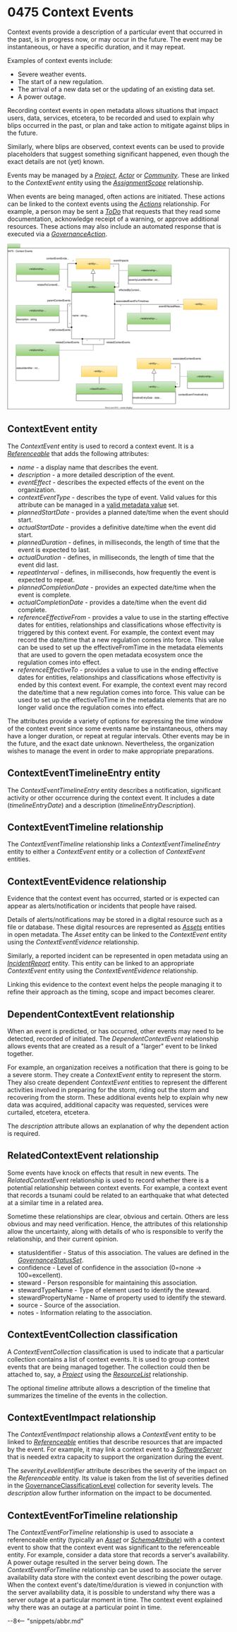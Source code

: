 <!-- SPDX-License-Identifier: CC-BY-4.0 -->
<!-- Copyright Contributors to the ODPi Egeria project. -->

# 0475 Context Events

Context events provide a description of a particular event that occurred in the past, is in progress now, or may occur in the future.  The event may be instantaneous, or have a specific duration, and it may repeat.

Examples of context events include:

* Severe weather events.
* The start of a new regulation.
* The arrival of a new data set or the updating of an existing data set.
* A power outage.

Recording context events in open metadata allows situations that impact users, data, services, etcetera, to be recorded and used to explain why blips occurred in the past, or plan and take action to mitigate against blips in the future.

Similarly, where blips are observed, context events can be used to provide placeholders that suggest something significant happened, even though the exact details are not (yet) known.

Events may be managed by a [*Project*](/types/1/0130-Project), [*Actor*](/types/1/0110-Actors) or [*Community*](/types/1/0140-Communities).  These are linked to the *ContextEvent* entity using the [*AssignmentScope*](/types/1/0120-Assignment-Scopes) relationship.

When events are being managed, often actions are initiated.  These actions can be linked to the context events using the [*Actions*](/types/1/0137-Actions) relationship.  For example, a person may be sent a [*ToDo*](/types/1/0137-Actions) that requests that they read some documentation, acknowledge receipt of a warning, or approve additional resources.  These actions may also include an automated response that is executed via a [*GovernanceAction*](/types/4/0463-Governance-Actions).

![UML](0475-Context-Events.svg)

## ContextEvent entity

The *ContextEvent* entity is used to record a context event.  It is a [*Referenceable*](/types/0/0010-Base-Model) that adds the following attributes:

* *name* - a display name that describes the event.
* *description* - a more detailed description of the event.
* *eventEffect* - describes the expected effects of the event on the organization.
* *contextEventType* - describes the type of event.  Valid values for this attribute can be managed in a [valid metadata value](/guides/planning/valid-values/overview) set.
* *plannedStartDate* - provides a planned date/time when the event should start.
* *actualStartDate* - provides a definitive date/time when the event did start.
* *plannedDuration* - defines, in milliseconds, the length of time that the event is expected to last.
* *actualDuration* - defines, in milliseconds, the length of time that the event did last.
* *repeatInterval* - defines, in milliseconds, how frequently the event is expected to repeat.
* *plannedCompletionDate* - provides an expected date/time when the event is complete.
* *actualCompletionDate* - provides a date/time when the event did complete.
* *referenceEffectiveFrom* - provides a value to use in the starting effective dates for entities, relationships and classifications whose effectivity is triggered by this context event.  For example, the context event may record the date/time that a new regulation comes into force.  This value can be used to set up the effectiveFromTime in the metadata elements that are used to govern the open metadata ecosystem once the regulation comes into effect.
* *referenceEffectiveTo* - provides a value to use in the ending effective dates for entities, relationships and classifications whose effectivity is ended by this context event.  For example, the context event may record the date/time that a new regulation comes into force.  This value can be used to set up the effectiveToTime in the metadata elements that are no longer valid once the regulation comes into effect.

The attributes provide a variety of options for expressing the time window of the context event since some events name be instantaneous, others may have a longer duration, or repeat at regular intervals.  Other events may be in the future, and the exact date unknown.  Nevertheless, the organization wishes to manage the event in order to make appropriate preparations.

## ContextEventTimelineEntry entity

The *ContextEventTimelineEntry* entity describes a notification, significant activity or other occurrence during the context event.  It includes a date (*timelineEntryDate*) and a description (*timelineEntryDescription*).

## ContextEventTimeline relationship

The *ContextEventTimeline* relationship links a *ContextEventTimelineEntry* entity to either a *ContextEvent* entity or a collection of *ContextEvent* entities.

## ContextEventEvidence relationship

Evidence that the context event has occurred, started or is expected can appear as alerts/notification or incidents that people have raised.

Details of alerts/notifications may be stored in a digital resource such as a file or database.  These digital resources are represented as [*Assets*](/types/0/0010-Base-Model) entities in open metadata.  The *Asset* entity can be linked to the *ContextEvent* entity using the *ContextEventEvidence* relationship.

Similarly, a reported incident can be represented in open metadata using an [*IncidentReport*](/types/4/0470-Incident-Reporting) entity.  This entity can be linked to an appropriate *ContextEvent* entity using the *ContextEventEvidence* relationship.

Linking this evidence to the context event helps the people managing it to refine their approach as the timing, scope and impact becomes clearer.

## DependentContextEvent relationship

When an event is predicted, or has occurred, other events may need to be detected, recorded of initiated.  The *DependentContextEvent* relationship allows events that are created as a result of a "larger" event to be linked together.

For example, an organization receives a notification that there is going to be a severe storm.  They create a *ContextEvent* entity to represent the storm.  They also create dependent *ContextEvent* entities to represent the different activities involved in preparing for the storm, riding out the storm and recovering from the storm.  These additional events help to explain why new data was acquired, additional capacity was requested, services were curtailed, etcetera, etcetera.

The *description* attribute allows an explanation of why the dependent action is required.

## RelatedContextEvent relationship

Some events have knock on effects that result in new events.  The *RelatedContextEvent* relationship is used to record whether there is a potential relationship between context events.  For example, a context event that records a tsunami could be related to an earthquake that what detected at a similar time in a related area.

Sometime these relationships are clear, obvious and certain.  Others are less obvious and may need verification.  Hence, the attributes of this relationship allow the uncertainty, along with details of who is responsible to verify the relationship, and their current opinion.

* statusIdentifier - Status of this association.  The values are defined in the [*GovernanceStatusSet*](/types/4/0421-Governance-Classification-Levels).
* confidence - Level of confidence in the association (0=none -> 100=excellent).
* steward - Person responsible for maintaining this association.
* stewardTypeName - Type of element used to identify the steward.
* stewardPropertyName - Name of property used to identify the steward.
* source - Source of the association.
* notes - Information relating to the association.

## ContextEventCollection classification

A *ContextEventCollection* classification is used to indicate that a particular collection contains a list of context events.  It is used to group context events that are being managed together.  The collection could then be attached to, say, a [*Project*](/types/1/0130-Projects) using the [*ResourceList*](/types/0/0019-More-Information) relationship.

The optional *timeline* attribute allows a description of the timeline that summarizes the timeline of the events in the collection.

## ContextEventImpact relationship

The *ContextEventImpact* relationship allows a *ContextEvent* entity to be linked to [*Referenceable*](/types/0/0010-Base-Model) entities that describe resources that are impacted by the event.  For example, it may link a context event to a [*SoftwareServer*](/types/0/0040-Software-Servers) that is needed extra capacity to support the organization during the event.  

The *severityLevelIdentifier* attribute describes the severity of the impact on the *Referenceable* entity.  Its value is taken from the list of severities defined in the [GovernanceClassificationLevel](/types/4/0421-Governance-Classification-Levels) collection for severity levels.  The *description* allow further information on the impact to be documented.

## ContextEventForTimeline relationship

The *ContextEventForTimeline* relationship is used to associate a referenceable entity (typically an [*Asset*](/types/0/0010-Base-Model) or [*SchemaAttribute*](/types/5/0505-Schema-Attributes)) with a context event to show that the context event was significant to the referenceable entity.  For example, consider a data store that records a server's availability.  A power outage resulted in the server being down.  The *ContextEventForTimeline* relationship can be used to associate the server availability data store with the context event describing the power outage.  When the context event's date/time/duration is viewed in conjunction with the server availability data, it is possible to understand why there was a server outage at a particular moment in time.  The context event explained why there was an outage at a particular point in time.



--8<-- "snippets/abbr.md"